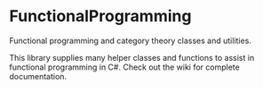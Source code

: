 FunctionalProgramming
=====================

Functional programming and category theory classes and utilities.

This library supplies many helper classes and functions to assist in functional programming in C#. Check out the wiki for complete documentation.
